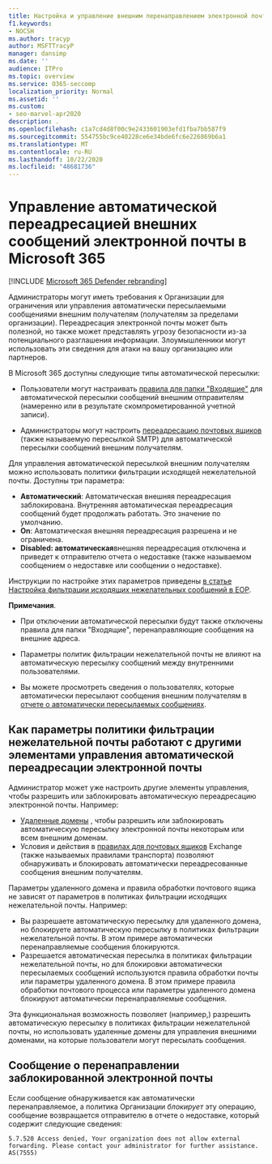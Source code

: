 ```yaml
---
title: Настройка и управление внешним перенаправлением электронной почты, автоматической переадресации, отказ в доступе к 5.7.520, отключению внешней переадресации, администратор отключил внешнюю переадресацию, политику защиты от нежелательной почты
f1.keywords:
- NOCSH
ms.author: tracyp
author: MSFTTracyP
manager: dansimp
ms.date: ''
audience: ITPro
ms.topic: overview
ms.service: O365-seccomp
localization_priority: Normal
ms.assetid: ''
ms.custom:
- seo-marvel-apr2020
description: .
ms.openlocfilehash: c1a7cd4d8f00c9e2433601903efd1fba7bb587f9
ms.sourcegitcommit: 554755bc9ce40228ce6e34bde6fc6e226869b6a1
ms.translationtype: MT
ms.contentlocale: ru-RU
ms.lasthandoff: 10/22/2020
ms.locfileid: "48681736"
---
```

# <a name="control-automatic-external-email-forwarding-in-microsoft-365"></a>Управление автоматической переадресацией внешних сообщений электронной почты в Microsoft 365

[!INCLUDE [Microsoft 365 Defender rebranding](../includes/microsoft-defender-for-office.md)]

Администраторы могут иметь требования к Организации для ограничения или управления автоматически пересылаемыми сообщениями внешним получателям (получателям за пределами организации). Переадресация электронной почты может быть полезной, но также может представлять угрозу безопасности из-за потенциального разглашения информации. Злоумышленники могут использовать эти сведения для атаки на вашу организацию или партнеров.

В Microsoft 365 доступны следующие типы автоматической пересылки:

- Пользователи могут настраивать [правила для папки "Входящие"](https://support.microsoft.com/office/c24f5dea-9465-4df4-ad17-a50704d66c59) для автоматической пересылки сообщений внешним отправителям (намеренно или в результате скомпрометированной учетной записи).

- Администраторы могут настроить [переадресацию почтовых ящиков](https://docs.microsoft.com/exchange/recipients-in-exchange-online/manage-user-mailboxes/configure-email-forwarding) (также называемую пересылкой SMTP) для автоматической пересылки сообщений внешним получателям.

Для управления автоматической пересылкой внешним получателям можно использовать политики фильтрации исходящей нежелательной почты. Доступны три параметра:

- **Автоматический**: Автоматическая внешняя переадресация заблокирована. Внутренняя автоматическая переадресация сообщений будет продолжать работать. Это значение по умолчанию.
- **On**: Автоматическая внешняя переадресация разрешена и не ограничена.
- **Disabled: автоматическая**внешняя переадресация отключена и приведет к отправителю отчета о недоставке (также называемом сообщением о недоставке или сообщении о недоставке).

Инструкции по настройке этих параметров приведены [в статье Настройка фильтрации исходящих нежелательных сообщений в EOP](configure-the-outbound-spam-policy.md).

**Примечания**.

- При отключении автоматической пересылки будут также отключены правила для папки "Входящие", перенаправляющие сообщения на внешние адреса.

- Параметры политик фильтрации нежелательной почты не влияют на автоматическую пересылку сообщений между внутренними пользователями.

- Вы можете просмотреть сведения о пользователях, которые автоматически пересылают сообщения внешним получателям в [отчете о автоматически пересылаемых сообщениях](mfi-auto-forwarded-messages-report.md).

## <a name="how-the-outbound-spam-filter-policy-settings-work-with-other-automatic-email-forwarding-controls"></a>Как параметры политики фильтрации нежелательной почты работают с другими элементами управления автоматической переадресации электронной почты

Администратор может уже настроить другие элементы управления, чтобы разрешить или заблокировать автоматическую переадресацию электронной почты. Например:

- [Удаленные домены](https://docs.microsoft.com/exchange/mail-flow-best-practices/remote-domains/remote-domains) , чтобы разрешить или заблокировать автоматическую пересылку электронной почты некоторым или всем внешним доменам.
- Условия и действия в [правилах для почтовых ящиков](https://docs.microsoft.com/exchange/security-and-compliance/mail-flow-rules/mail-flow-rules) Exchange (также называемых правилами транспорта) позволяют обнаруживать и блокировать автоматически переадресованные сообщения внешним получателям.

Параметры удаленного домена и правила обработки почтового ящика не зависят от параметров в политиках фильтрации исходящих нежелательной почты. Например:

- Вы разрешаете автоматическую пересылку для удаленного домена, но блокируете автоматическую пересылку в политиках фильтрации нежелательной почты. В этом примере автоматически перенаправляемые сообщения блокируются.
- Разрешается автоматическая пересылка в политиках фильтрации нежелательной почты, но для блокировки автоматически пересылаемых сообщений используются правила обработки почты или параметры удаленного домена. В этом примере правила обработки почтового процесса или параметры удаленного домена блокируют автоматически перенаправляемые сообщения.

Эта функциональная возможность позволяет (например,) разрешить автоматическую пересылку в политиках фильтрации нежелательной почты, но использовать удаленные домены для управления внешними доменами, на которые пользователи могут пересылать сообщения.

## <a name="the-blocked-email-forwarding-message"></a>Сообщение о перенаправлении заблокированной электронной почты

Если сообщение обнаруживается как автоматически перенаправляемое, а политика Организации *блокирует* эту операцию, сообщение возвращается отправителю в отчете о недоставке, который содержит следующие сведения:

`5.7.520 Access denied, Your organization does not allow external forwarding. Please contact your administrator for further assistance. AS(7555)`
